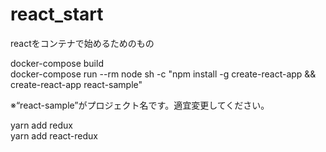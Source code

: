 # react_start
reactをコンテナで始めるためのもの

docker-compose build<br>
docker-compose run --rm node sh -c "npm install -g create-react-app && create-react-app react-sample"<br>

※“react-sample”がプロジェクト名です。適宜変更してください。

yarn add redux<br>
yarn add react-redux<br>
